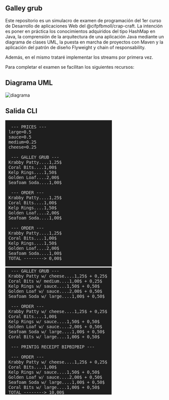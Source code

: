 ## Galley grub

Este repositorio es un simulacro de examen de programación del 1er curso de Desarrollo de aplicaciones Web del @cifpfbmoll/crap-craft. La intención es poner en práctica los conocimientos adquiridos del tipo HashMap en Java, la comprensión de la arquitectura de una aplicación Java mediante un diagrama de clases UML, la puesta en marcha de proyectos con Maven y la aplicación del patrón de diseño Flyweight y chain of responsability.

Además, en el mismo trataré implementar los streams por primera vez.

Para completar el examen se facilitan los siguientes recursos:

## Diagrama UML

![diagrama](/galley-grub/diagrama_clases_UML.png)

## Salida CLI

![cli1](/CLI_01.png)
![cli2](/CLI_02.png)
